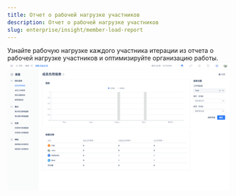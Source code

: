 ```yaml
---
title: Отчет о рабочей нагрузке участников
description: Отчет о рабочей нагрузке участников
slug: enterprise/insight/member-load-report
---
```

Узнайте рабочую нагрузке каждого участника итерации из отчета о рабочей нагрузке участников и оптимизируйте организацию работы.
![Описание изображения](./assets/member_load_report.png)